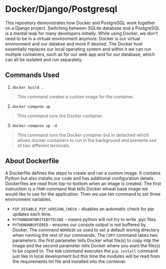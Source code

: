 # Docker/Django/Postgresql

This repository demonstrates how Docker and PostgreSQL work together on a Django project. Switching between SQLite database and a PostgreSQL is a mental leap for many developers initially. 
While using Docker, we don't need to be in a virtuak environment anymore. Docker is our virtual environment and our databse and more if desired. The Docker host essentially replaces our local operating system and within it we can run multiple containers, such as for our web app and for our database, which can all be isolated and run separately.

## Commands Used
1. `docker build .`
> This command creates a custom image for the container.
2. `docker-compose up`
> This command runs the Docker container.
3. `docker-compose up -d`
> This command runs the Docker container but in detached which allows docker containers to run in the background and prevents use of two different terminals.

## About Dockerfile
A Dockerfile defines the steps to create and run a custom image. It contains Python but also installs our code and has additional configuration details.
Dockerfiles are read from top-to-bottom when an image is created. The first instruction is a `FROM` command that tells Docker whwat base image we would like to use for the application. Then we use `ENV` command to set three environment variables.
- `PIP_DISABLE_PIP_VERSION_CHECK` - disables an automatic check for pip updates each time.
- `PYTHONDONTWRITEBYTECODE` - means python will not try to write .pyc files.
- `PYTHONUNBUFFERED` - ensures our console output is not buffered by Docker.
The command `WORKDIR` us used to set a default workig directory when running the rest of our commands.
The `COPY` command takes two parameters: the first parameter tells Docker what file(s) to copy intp the image and the second parameter tells Docker where you want the file(s) to be copied to.
The `RUN` command executes the `pip install` command just like in local development but this time the modules will be read from the requirements.txt file and installed into the container.